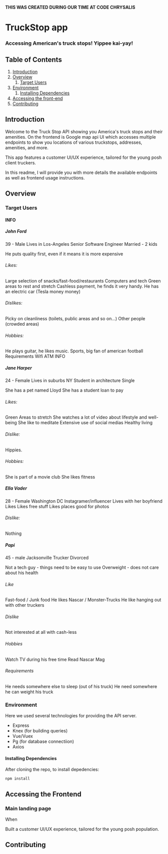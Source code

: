 ****THIS WAS CREATED DURING OUR TIME AT CODE CHRYSALIS****

# TruckStop app
### Accessing American's truck stops! Yippee kai-yay!



## Table of Contents

1.  [Introduction](#introduction)
1.  [Overview](#overview)
    1. [Target Users](#target-users)     
3.  [Environment](#environment)
    1.  [Installing Dependencies](#installing-dependencies)
4. [Accessing the front-end](#accessing-the-front-end)
5.  [Contributing](#contributing)


## Introduction

Welcome to the Truck Stop API showing you America's truck stops and their amenities. On the frontend is Google map api UI 
which accesses multiple endpoints to show you locations of various truckstops, addresses, amenities, and more. 

This app features a customer UI/UX experience, tailored for the young posh client truckers. 

In this readme, I will provide you with more details the available endpoints as well as frontend usage instructions. 

## Overview

### Target Users

#### INFO

##### John Ford
39 - Male
Lives in Los-Angeles
Senior Software Engineer
Married - 2 kids

He puts quality first, even if it means it is more expensive

###### Likes:
Large selection of snacks/fast-food/restaurants
Computers and tech
Green areas to rest and stretch
Cashless payment, he finds it very handy.
He has an electric car (Tesla money money)


###### Dislikes:

Picky on cleanliness (toilets, public areas and so on...)
Other people (crowded areas)


###### Hobbies:
He plays guitar, he likes music.
Sports, big fan of american football
Requirements
Wifi
ATM
INFO

##### Jane Harper
24 - Female
Lives in suburbs NY
Student in architecture
Single 

She has a pet named Lloyd
She has a student loan to pay


###### Likes:
Green Areas to stretch 
She watches a lot of video about lifestyle and well-being
She like to meditate
Extensive use of social medias
Healthy living


###### Dislike:

Hippies.


###### Hobbies:
She is part of a movie club
She likes fitness


##### Ella Vader
28 - Female
Washington DC
Instagramer/influencer
Lives with her boyfriend
Likes
Likes free stuff
Likes places good for photos


###### Dislike:

Nothing

##### Papi
45 - male
Jacksonville
Trucker
Divorced

Not a tech guy - things need to be easy to use
Overweight - does not care about his health


###### Like
Fast-food / Junk food
He likes Nascar / Monster-Trucks
He like hanging out with other truckers


###### Dislike

Not interested at all with cash-less


###### Hobbies

Watch TV during his free time
Read Nascar Mag


###### Requirements

He needs somewhere else to sleep (out of his truck)
He need somewhere he can weight his truck


### Environment

Here we used several technologies for providing the API server. 

* Express
* Knex (for building queries)
* Vue/Vuex
* Pg (for database connectiion)
* Axios

#### Installing Dependencies

After cloning the repo, to install depedencies:

```shell
npm install
```

## Accessing the Frontend

### Main landing page

When 


Built a customer UI/UX experience, tailored for the young posh population. 




## Contributing
